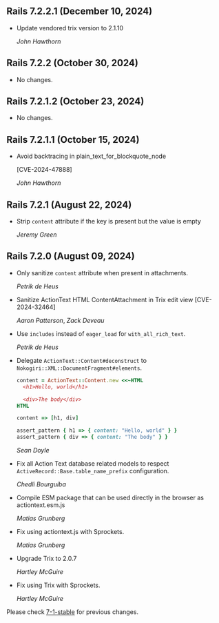 ## Rails 7.2.2.1 (December 10, 2024) ##

*   Update vendored trix version to 2.1.10

    *John Hawthorn*


## Rails 7.2.2 (October 30, 2024) ##

*   No changes.


## Rails 7.2.1.2 (October 23, 2024) ##

*   No changes.


## Rails 7.2.1.1 (October 15, 2024) ##

*   Avoid backtracing in plain_text_for_blockquote_node

    [CVE-2024-47888]

    *John Hawthorn*

## Rails 7.2.1 (August 22, 2024) ##

*   Strip `content` attribute if the key is present but the value is empty

    *Jeremy Green*


## Rails 7.2.0 (August 09, 2024) ##
*   Only sanitize `content` attribute when present in attachments.

    *Petrik de Heus*

*   Sanitize ActionText HTML ContentAttachment in Trix edit view
    [CVE-2024-32464]

    *Aaron Patterson*, *Zack Deveau*

*   Use `includes` instead of `eager_load` for `with_all_rich_text`.

    *Petrik de Heus*

*   Delegate `ActionText::Content#deconstruct` to `Nokogiri::XML::DocumentFragment#elements`.

    ```ruby
    content = ActionText::Content.new <<~HTML
      <h1>Hello, world</h1>

      <div>The body</div>
    HTML

    content => [h1, div]

    assert_pattern { h1 => { content: "Hello, world" } }
    assert_pattern { div => { content: "The body" } }
    ```

    *Sean Doyle*

*   Fix all Action Text database related models to respect
    `ActiveRecord::Base.table_name_prefix` configuration.

    *Chedli Bourguiba*

*   Compile ESM package that can be used directly in the browser as actiontext.esm.js

    *Matias Grunberg*

*   Fix using actiontext.js with Sprockets.

    *Matias Grunberg*

*   Upgrade Trix to 2.0.7

    *Hartley McGuire*

*   Fix using Trix with Sprockets.

    *Hartley McGuire*

Please check [7-1-stable](https://github.com/rails/rails/blob/7-1-stable/actiontext/CHANGELOG.md) for previous changes.
